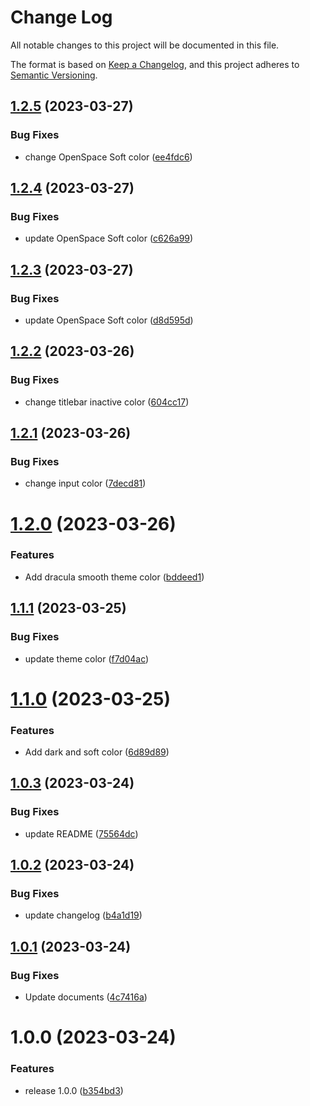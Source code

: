 # Change Log

All notable changes to this project will be documented in this file.

The format is based on [Keep a Changelog](https://keepachangelog.com/en/1.0.0/), and this project adheres to [Semantic Versioning](https://semver.org/spec/v2.0.0.html).

## [1.2.5](https://github.com/hunqng/openspace-theme/compare/v1.2.4...v1.2.5) (2023-03-27)


### Bug Fixes

* change OpenSpace Soft color ([ee4fdc6](https://github.com/hunqng/openspace-theme/commit/ee4fdc6456db9e798336580a0be5a330f54fa4bd))

## [1.2.4](https://github.com/hunqng/openspace-theme/compare/v1.2.3...v1.2.4) (2023-03-27)


### Bug Fixes

* update OpenSpace Soft color ([c626a99](https://github.com/hunqng/openspace-theme/commit/c626a994034f8902eed2bc0d7841aeab05030ff5))

## [1.2.3](https://github.com/hunqng/openspace-theme/compare/v1.2.2...v1.2.3) (2023-03-27)


### Bug Fixes

* update OpenSpace Soft color ([d8d595d](https://github.com/hunqng/openspace-theme/commit/d8d595dae24b3d49bab73d751e271390e7bcab06))

## [1.2.2](https://github.com/hunqng/openspace-theme/compare/v1.2.1...v1.2.2) (2023-03-26)


### Bug Fixes

* change titlebar inactive color ([604cc17](https://github.com/hunqng/openspace-theme/commit/604cc17a46ad48458fbe2dc041a0f46e3b9d3db8))

## [1.2.1](https://github.com/hunqng/openspace-theme/compare/v1.2.0...v1.2.1) (2023-03-26)


### Bug Fixes

* change input color ([7decd81](https://github.com/hunqng/openspace-theme/commit/7decd8100d1a78ca6fe4096f53367f6fa5c69a82))

# [1.2.0](https://github.com/hunqng/openspace-theme/compare/v1.1.1...v1.2.0) (2023-03-26)


### Features

* Add dracula smooth theme color ([bddeed1](https://github.com/hunqng/openspace-theme/commit/bddeed1a3615869c4080fd24d1ec2cdd593acbe5))

## [1.1.1](https://github.com/hunqng/openspace-theme/compare/v1.1.0...v1.1.1) (2023-03-25)


### Bug Fixes

* update theme color ([f7d04ac](https://github.com/hunqng/openspace-theme/commit/f7d04acd567ddc0932307b6b6a0a68ed4c75d1ac))

# [1.1.0](https://github.com/hunqng/openspace-theme/compare/v1.0.3...v1.1.0) (2023-03-25)


### Features

* Add dark and soft color ([6d89d89](https://github.com/hunqng/openspace-theme/commit/6d89d89cc0169470e30b3ee9a787c2b60b294725))

## [1.0.3](https://github.com/hunqng/openspace-theme/compare/v1.0.2...v1.0.3) (2023-03-24)


### Bug Fixes

* update README ([75564dc](https://github.com/hunqng/openspace-theme/commit/75564dc89a894ba2b9575899620b74a7797a8af6))

## [1.0.2](https://github.com/hunqng/openspace-theme/compare/v1.0.1...v1.0.2) (2023-03-24)


### Bug Fixes

* update changelog ([b4a1d19](https://github.com/hunqng/openspace-theme/commit/b4a1d1999dd184d5a20c3f1ef38dd701c6ae3cfc))

## [1.0.1](https://github.com/hunqng/openspace-theme/compare/v1.0.0...v1.0.1) (2023-03-24)


### Bug Fixes

* Update documents ([4c7416a](https://github.com/hunqng/openspace-theme/commit/4c7416aeb1ae84ca84f314ddcf89569222fb6ade))


# 1.0.0 (2023-03-24)


### Features

* release 1.0.0 ([b354bd3](https://github.com/hunqng/openspace-theme/commit/b354bd316fcf928f5356c4b97651c3a05679b14a))
